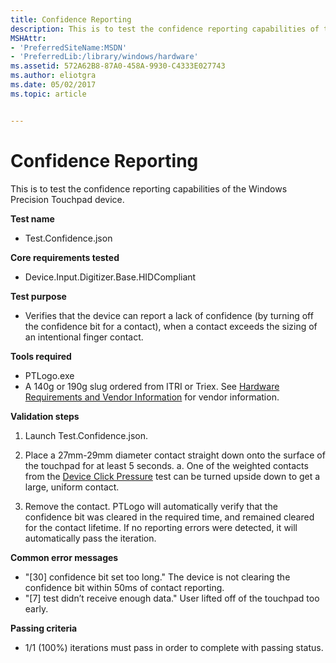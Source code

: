 ```yaml
---
title: Confidence Reporting
description: This is to test the confidence reporting capabilities of the Windows Precision Touchpad device.
MSHAttr:
- 'PreferredSiteName:MSDN'
- 'PreferredLib:/library/windows/hardware'
ms.assetid: 572A62B8-87A0-458A-9930-C4333E027743
ms.author: eliotgra
ms.date: 05/02/2017
ms.topic: article


---
```


# Confidence Reporting


This is to test the confidence reporting capabilities of the Windows Precision Touchpad device.

**Test name**

-   Test.Confidence.json

**Core requirements tested**

-   Device.Input.Digitizer.Base.HIDCompliant

**Test purpose**

-   Verifies that the device can report a lack of confidence (by turning off the confidence bit for a contact), when a contact exceeds the sizing of an intentional finger contact.

**Tools required**

-   PTLogo.exe
-   A 140g or 190g slug ordered from ITRI or Triex. See [Hardware Requirements and Vendor Information](touchscreen-hardware-requirements-and-vendor-information.md) for vendor information.

**Validation steps**

1. Launch Test.Confidence.json.

2. Place a 27mm-29mm diameter contact straight down onto the surface of the touchpad for at least 5 seconds.
a. One of the weighted contacts from the [Device Click Pressure](device-click-pressure.md) test can be turned upside down to get a large, uniform contact.
3. Remove the contact. PTLogo will automatically verify that the confidence bit was cleared in the required time, and remained cleared for the contact lifetime. If no reporting errors were detected, it will automatically pass the iteration.

**Common error messages**

-   "\[30\] confidence bit set too long."
    The device is not clearing the confidence bit within 50ms of contact reporting.
-   "\[7\] test didn’t receive enough data."
    User lifted off of the touchpad too early.

**Passing criteria**

-   1/1 (100%) iterations must pass in order to complete with passing status.

 

 






